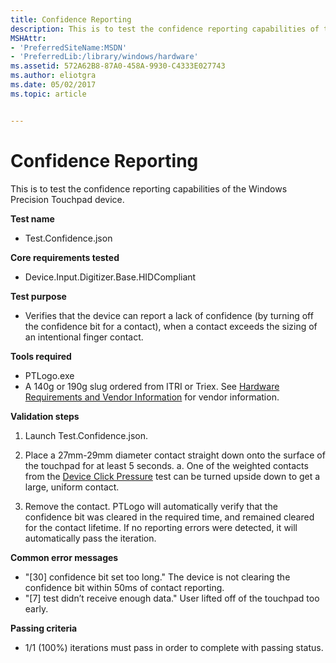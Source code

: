 ```yaml
---
title: Confidence Reporting
description: This is to test the confidence reporting capabilities of the Windows Precision Touchpad device.
MSHAttr:
- 'PreferredSiteName:MSDN'
- 'PreferredLib:/library/windows/hardware'
ms.assetid: 572A62B8-87A0-458A-9930-C4333E027743
ms.author: eliotgra
ms.date: 05/02/2017
ms.topic: article


---
```


# Confidence Reporting


This is to test the confidence reporting capabilities of the Windows Precision Touchpad device.

**Test name**

-   Test.Confidence.json

**Core requirements tested**

-   Device.Input.Digitizer.Base.HIDCompliant

**Test purpose**

-   Verifies that the device can report a lack of confidence (by turning off the confidence bit for a contact), when a contact exceeds the sizing of an intentional finger contact.

**Tools required**

-   PTLogo.exe
-   A 140g or 190g slug ordered from ITRI or Triex. See [Hardware Requirements and Vendor Information](touchscreen-hardware-requirements-and-vendor-information.md) for vendor information.

**Validation steps**

1. Launch Test.Confidence.json.

2. Place a 27mm-29mm diameter contact straight down onto the surface of the touchpad for at least 5 seconds.
a. One of the weighted contacts from the [Device Click Pressure](device-click-pressure.md) test can be turned upside down to get a large, uniform contact.
3. Remove the contact. PTLogo will automatically verify that the confidence bit was cleared in the required time, and remained cleared for the contact lifetime. If no reporting errors were detected, it will automatically pass the iteration.

**Common error messages**

-   "\[30\] confidence bit set too long."
    The device is not clearing the confidence bit within 50ms of contact reporting.
-   "\[7\] test didn’t receive enough data."
    User lifted off of the touchpad too early.

**Passing criteria**

-   1/1 (100%) iterations must pass in order to complete with passing status.

 

 






